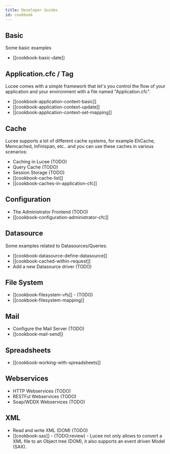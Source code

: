 ```yaml
---
title: Developer Guides
id: cookbook
---
```


## Basic ##
Some basic examples

* [[cookbook-basic-date]]

## Application.cfc / Tag <cfapplication> ##
Lucee comes with a simple framework that let's you control the flow of your application and your environment with a file named "Application.cfc".

* [[cookbook-application-context-basic]]
* [[cookbook-application-context-update]]
* [[cookbook-application-context-set-mapping]]

## Cache ##
Lucee supports a lot of different cache systems, for example EhCache, Memcached, Infinispan, etc.. and you can use these caches in various scenarios:

* Caching in Lucee (TODO)
* Query Cache (TODO)
* Session Storage (TODO)
* [[cookbook-cache-list]]
* [[cookbook-caches-in-application-cfc]]


## Configuration ##
* The Administrator Frontend (TODO)
* [[cookbook-configuration-administrator-cfc]]

## Datasource ##
Some examples related to Datasources/Queries:

* [[cookbook-datasource-define-datasource]]
* [[cookbook-cached-within-request]]
* Add a new Datasource driver (TODO)

## File System ##

* [[cookbook-filesystem-vfs]] - (TODO)
* [[cookbook-filesystem-mapping]]

## Mail ##

* Configure the Mail Server (TODO)
* [[cookbook-mail-send]]

## Spreadsheets ##

* [[cookbook-working-with-spreadsheets]]

## Webservices ##

* HTTP Webservices (TODO)
* RESTFul Webservices (TODO)
* Soap/WDDX Webservices (TODO)

## XML ##

* Read and write XML (DOM) (TODO)
* [[cookbook-sax]] - (TODO:review) - Lucee not only allows to convert a XML file to an Object tree (DOM), it also supports an event driven Model (SAX).
